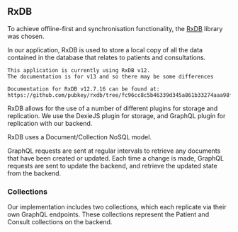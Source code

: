 ## RxDB

To achieve offline-first and synchronisation functionality, the [RxDB](https://rxdb.info)
library was chosen.

In our application, RxDB is used to store a local copy of all the data contained in
the database that relates to patients and consultations.

    This application is currently using RxDB v12.
    The documentation is for v13 and so there may be some differences

    Documentation for RxDB v12.7.16 can be found at:
    https://github.com/pubkey/rxdb/tree/fc96cc8c5b46339d345a861b33274aaa98fda54e

RxDB allows for the use of a number of different plugins for storage and replication.
We use the DexieJS plugin for storage, and GraphQL plugin for replication with our backend.

RxDB uses a Document/Collection NoSQL model.

GraphQL requests are sent at regular intervals to retrieve any documents that have been created or updated.
Each time a change is made, GraphQL requests are sent to update the backend, and retrieve the updated state from the backend.

### Collections

Our implementation includes two collections, which each replicate via their own GraphQL endpoints.
These collections represent the Patient and Consult collections on the backend.
